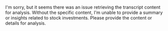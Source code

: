 I'm sorry, but it seems there was an issue retrieving the transcript content for analysis. Without the specific content, I'm unable to provide a summary or insights related to stock investments. Please provide the content or details for analysis.